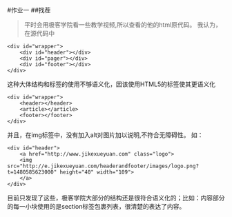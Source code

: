 #作业一 
##找茬
>平时会用极客学院看一些教学视频,所以查看的他的html原代码。
我认为，在源代码中
```
<div id="wrapper">
	<div id="header"></div>
	<div id="pager"></div>
	<div id="footer"></div>	
</div>

```
这种大体结构和标签的使用不够语义化，因该使用HTML5的标签使其更语义化
```
<div id="wrapper">
	<header></header>
	<article></article>
	<footer></footer>
</div>
```
并且，在img标签中，没有加入alt对图片加以说明,不符合无障碍性。
如：

```
<div id="header">
	<a href="http://www.jikexueyuan.com" class="logo">
	<img src="http://e.jikexueyuan.com/headerandfooter/images/logo.png?t=1480585623000" height="40" width="109">
	</a>
</div>
```
目前只发现了这些，极客学院大部分的结构还是很符合语义化的；比如：内容部分的每一小块使用的是section标签包裹列表，很清楚的表达了内容。



